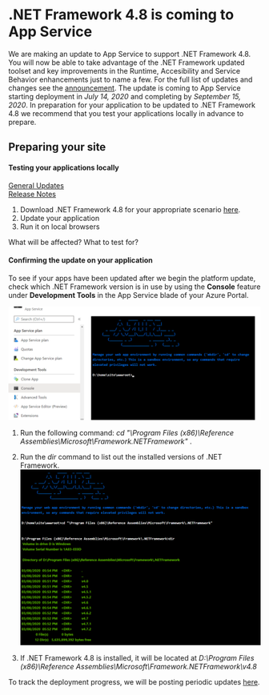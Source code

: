 # .NET Framework 4.8 is coming to App Service
We are making an update to App Service to support .NET Framework 4.8. You will now be able to take advantage of the .NET Framework updated toolset and key improvements in the Runtime, Accesibility and Service Behavior enhancements just to name a few.  For the full list of updates and changes see the [announcement](https://devblogs.microsoft.com/dotnet/announcing-the-net-framework-4-8/).  The update is coming to App Service starting deployment in *July 14, 2020* and completing by *September 15, 2020*.  In preparation for your application to be updated to .NET Framework 4.8 we recommend that you test your applications locally in advance to prepare.

## Preparing your site 
#### Testing your applications locally

[General Updates](https://devblogs.microsoft.com/dotnet/announcing-the-net-framework-4-8/) <br/>
[Release Notes](https://github.com/microsoft/dotnet/blob/master/releases/net48/README.md)

1. Download .NET Framework 4.8 for your appropriate scenario [here](https://devblogs.microsoft.com/dotnet/announcing-the-net-framework-4-8/).
2. Update your application
3. Run it on local browsers

What will be affected? What to test for?

#### Confirming the update on your application
To see if your apps have been updated after we begin the platform update, check which .NET Framework version is in use by using the **Console** feature under **Development Tools** in the App Service blade of your Azure Portal.

![Console](images/console.png)

1. Run the following command: *cd "\Program Files (x86)\Reference Assemblies\Microsoft\Framework\.NETFramework"* .  

2. Run the *dir* command to list out the installed versions of .NET Framework.  
![Console2](images/console2.png)

3. If .NET Framework 4.8 is installed, it will be located at *D:\Program Files (x86)\Reference Assemblies\Microsoft\Framework\.NETFramework\v4.8*


To track the deployment progress, we will be posting periodic updates [here](https://github.com/Azure/app-service-announcements/issues/249).
